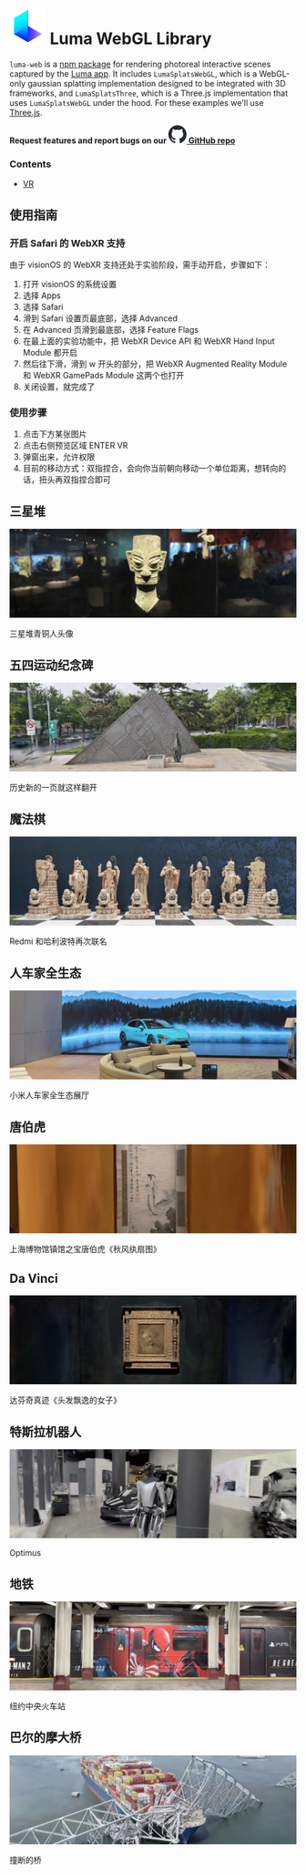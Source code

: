 # [![luma-logo](./assets/logo.svg)](https://lumalabs.ai) Luma WebGL Library

`luma-web` is a [npm package](https://www.npmjs.com/package/@lumaai/luma-web) for rendering photoreal interactive scenes captured by the [Luma app](https://lumalabs.ai/). It includes `LumaSplatsWebGL`, which is a WebGL-only gaussian splatting implementation designed to be integrated with 3D frameworks, and `LumaSplatsThree`, which is a Three.js implementation that uses `LumaSplatsWebGL` under the hood. For these examples we'll use [Three.js](https://threejs.org/).


**Request features and report bugs on our [![github-logo](./assets/images/github-mark-16.svg) GitHub repo](https://github.com/lumalabs/luma-web-library)** 

### Contents
- [VR](#vr)


## 使用指南

### 开启 Safari 的 WebXR 支持
由于 visionOS 的 WebXR 支持还处于实验阶段，需手动开启，步骤如下：
1. 打开 visionOS 的系统设置
2. 选择 Apps
3. 选择 Safari
4. 滑到 Safari 设置页最底部，选择 Advanced
5. 在 Advanced 页滑到最底部，选择 Feature Flags
6. 在最上面的实验功能中，把 WebXR Device API 和 WebXR Hand Input Module 都开启
7. 然后往下滑，滑到 w 开头的部分，把 WebXR Augmented Reality Module 和 WebXR GamePads Module 这两个也打开
8. 关闭设置，就完成了

### 使用步骤
1. 点击下方某张图片
2. 点击右侧预览区域 ENTER VR
3. 弹窗出来，允许权限
4. 目前的移动方式：双指捏合，会向你当前朝向移动一个单位距离，想转向的话，扭头再双指捏合即可


## 三星堆
[![vr-demo](./assets/images/sanxingdui.jpg)](#sanxingdui)

三星堆青铜人头像

## 五四运动纪念碑
[![vr-demo](./assets/images/may4th.jpg)](#may4th)

历史新的一页就这样翻开

## 魔法棋
[![vr-demo](./assets/images/chess.jpg)](#chess)

Redmi 和哈利波特再次联名

## 人车家全生态
[![vr-demo](./assets/images/car.jpg)](#car)

小米人车家全生态展厅

## 唐伯虎
[![vr-demo](./assets/images/tangbohu.jpg)](#tangbohu)

上海博物馆镇馆之宝唐伯虎《秋风纨扇图》

## Da Vinci
[![vr-demo](./assets/images/davinci.jpg)](#davinci)

达芬奇真迹《头发飘逸的女子》

## 特斯拉机器人
[![vr-demo](./assets/images/teslabot.jpg)](#teslabot)

Optimus

## 地铁
[![vr-demo](./assets/images/subway.jpg)](#subway)

纽约中央火车站

## 巴尔的摩大桥
[![vr-demo](./assets/images/Baltimore.jpg)](#Baltimore)

撞断的桥

